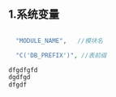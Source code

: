 ## 1.系统变量

```php

  "MODULE_NAME",   //模块名

  "C('DB_PREFIX')", //表前缀

dfgdfgfd
dgdfgd
dfgdf

```




